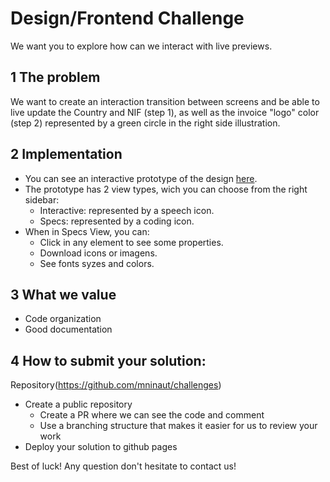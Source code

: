 # Design/Frontend Challenge

We want you to explore how can we interact with live previews.


## 1 The problem

We want to create an interaction transition between screens and be able to live update the Country and NIF (step 1), as well as the invoice "logo" color (step 2) represented by a green circle in the right side illustration.

## 2 Implementation

* You can see an interactive prototype of the design [here](https://xd.adobe.com/view/10cda4f8-1943-47fc-663e-e81f82e34bc9-66fc/).
* The prototype has 2 view types, wich you can choose from the right sidebar:
    * Interactive: represented by a speech icon.
    * Specs: represented by a coding icon.
* When in Specs View, you can:
    * Click in any element to see some properties.
    * Download icons or imagens.
    * See fonts syzes and colors.

## 3 What we value

* Code organization
* Good documentation

## 4 How to submit your solution:
  Repository(https://github.com/mninaut/challenges)

* Create a public repository
  * Create a PR where we can see the code and comment
  * Use a branching structure that makes it easier for us to review your work
* Deploy your solution to github pages

Best of luck!
Any question don't hesitate to contact us!
